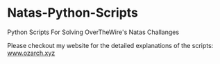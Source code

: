 # Natas-Python-Scripts
Python Scripts For Solving OverTheWire's Natas Challanges


Please checkout my website for the detailed explanations of the scripts: <br>
www.ozarch.xyz
